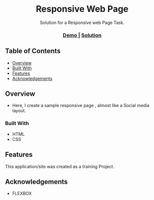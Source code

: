 
<h1 align="center">Responsive Web Page</h1>

<div align="center">
   Solution for a Responsive web Page Task.
</div>

<div align="center">
  <h3>
    <a href="https://github.com/Ahmedhamed77/Social_Media_Page">
      Demo
    </a>
    <span> | </span>
    <a href="https://ahmedhamed77.github.io/Social_Media_Page/">
      Solution
    </a>
  </h3>
</div>
    
<!-- TABLE OF CONTENTS -->

## Table of Contents

- [Overview](#overview)
- [Built With](#built-with)
- [Features](#features)
- [Acknowledgements](#acknowledgements)

<!-- OVERVIEW -->

## Overview


- Here, I create a sample responsive page , almost like a Social media layout.

### Built With

<!-- This section should list any major frameworks that you built your project using. Here are a few examples.-->

- HTML
- CSS


## Features

<!-- List the features of your application or follow the template. Don't share the figma file here :) -->

This application/site was created as a training Project.

## Acknowledgements

<!-- This section should list any articles or add-ons/plugins that helps you to complete the project. This is optional but it will help you in the future. For exmpale -->

- FLEXBOX

